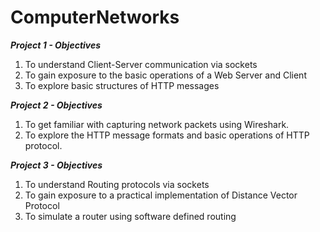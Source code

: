 # ComputerNetworks

***Project 1 - Objectives***
1. To understand Client-Server communication via sockets
2. To gain exposure to the basic operations of a Web Server and Client
3. To explore basic structures of HTTP messages

***Project 2 - Objectives***
1. To get familiar with capturing network packets using Wireshark.
2. To explore the HTTP message formats and basic operations of HTTP protocol.

***Project 3 - Objectives*** 
1. To understand Routing protocols via sockets
2. To gain exposure to a practical implementation of Distance Vector Protocol
3. To simulate a router using software defined routing
